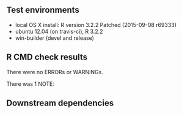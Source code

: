 ## Test environments
* local OS X install: R version 3.2.2 Patched (2015-09-08 r69333)
* ubuntu 12.04 (on travis-ci), R 3.2.2
* win-builder (devel and release)

## R CMD check results
There were no ERRORs or WARNINGs. 

There was 1 NOTE:

## Downstream dependencies

